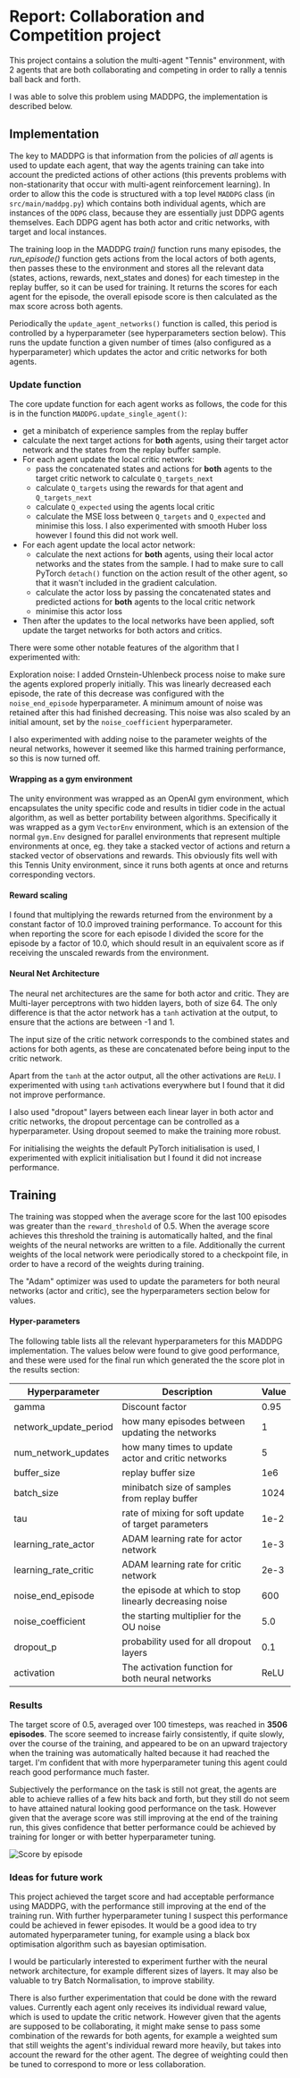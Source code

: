 # Report: Collaboration and Competition project

This project contains a solution the multi-agent "Tennis" environment, with 2 agents that are both collaborating and 
competing in order to rally a tennis ball back and forth.

I was able to solve this problem using MADDPG, the implementation is described below.

## Implementation
The key to MADDPG is that information from the policies of _all_ agents is used to update each agent, that way the agents
training can take into account the predicted actions of other actions (this prevents problems with non-stationarity that
occur with multi-agent reinforcement learning). In order to allow this the code is structured with a top level `MADDPG` class 
(in `src/main/maddpg.py`) which contains both individual agents, which are instances of the `DDPG` class, because they are essentially
just DDPG agents themselves. Each DDPG agent has both actor and critic networks, with target and local instances.

The training loop in the MADDPG _train()_ function runs many episodes, the _run_episode()_ function gets actions from the 
local actors of both agents, then passes these to the environment and stores all the relevant data (states, actions, rewards, next_states and dones) 
for each timestep in the replay buffer, so it can be used for training.
It returns the scores for each agent for the episode, the overall episode score is then calculated as the max score across both agents.

Periodically the `update_agent_networks()` function is called, this period is controlled by a hyperparameter (see hyperparameters section below).
This runs the update function a given number of times (also configured as a hyperparameter) which updates the actor and critic networks for both agents.

### Update function
The core update function for each agent works as follows, the code for this is in the function `MADDPG.update_single_agent()`:
- get a minibatch of experience samples from the replay buffer
- calculate the next target actions for **both** agents, using their target actor network and the states from the replay buffer sample.
- For each agent update the local critic network: 
  - pass the concatenated states and actions for **both** agents to the target critic network to calculate `Q_targets_next`
  - calculate `Q_targets` using the rewards for that agent and `Q_targets_next`
  - calculate `Q_expected` using the agents local critic
  - calculate the MSE loss between `Q_targets` and `Q_expected` and minimise this loss. I also experimented with smooth Huber loss however I found this did not work well.
- For each agent update the local actor network:
  - calculate the next actions for **both** agents, using their local actor networks and the states from the sample. I had to make sure to call PyTorch `detach()` function on the action result
 of the other agent, so that it wasn't included in the gradient calculation.
  - calculate the actor loss by passing the concatenated states and predicted actions for **both** agents to the local critic network
  - minimise this actor loss
- Then after the updates to the local networks have been applied, soft update the target networks for both actors and critics.

There were some other notable features of the algorithm that I experimented with:

Exploration noise: I added Ornstein-Uhlenbeck process noise to make sure the agents explored properly initially. 
This was linearly decreased each episode, the rate of this decrease was configured with the `noise_end_episode` hyperparameter. 
A minimum amount of noise was retained after this had finished decreasing. This noise was also scaled by an initial amount, set by the 
`noise_coefficient` hyperparameter.

I also experimented with adding noise to the parameter weights of the neural networks, however it seemed like this harmed training performance, so this is now
turned off.

#### Wrapping as a gym environment
The unity environment was wrapped as an OpenAI gym environment, which encapsulates the unity specific code and results in tidier
code in the actual algorithm, as well as better portability between algorithms. Specifically it was wrapped as a gym `VectorEnv` environment, 
which is an extension of the normal `gym.Env` designed for parallel environments that represent multiple environments at once, eg. they take a stacked vector of actions and 
return a stacked vector of observations and rewards. This obviously fits well with this Tennis Unity environment, since it runs both agents at once and 
returns corresponding vectors.

#### Reward scaling
I found that multiplying the rewards returned from the environment by a constant factor of 10.0 improved training performance. 
To account for this when reporting the score for each episode I divided the score for the episode by a factor of 10.0, 
which should result in an equivalent score as if receiving the unscaled rewards from the environment.

#### Neural Net Architecture
The neural net architectures are the same for both actor and critic. They are Multi-layer perceptrons with two hidden layers, both of size 64.
The only difference is that the actor network has a `tanh` activation at the output, to ensure that the actions are between -1 and 1. 

The input size of the critic network corresponds to the combined states and actions for both agents, as these are concatenated before
being input to the critic network.

Apart from the `tanh` at the actor output, all the other activations are `ReLU`. I experimented with using `tanh` activations everywhere but I
found that it did not improve performance.

I also used "dropout" layers between each linear layer in both actor and critic networks, the dropout percentage can be controlled as a hyperparameter. 
Using dropout seemed to make the training more robust.

For initialising the weights the default PyTorch initialisation is used, I experimented with explicit initialisation but I found it
did not increase performance.

## Training 
The training was stopped when the average score for the last 100 episodes was greater than the 
`reward_threshold` of 0.5. When the average score achieves this threshold the 
training is automatically halted, and the final weights of the neural networks are written to a file. 
Additionally the current weights of the local network were periodically stored to a checkpoint file, in order to 
have a record of the weights during training. 

The "Adam" optimizer was used to update the parameters for both neural networks (actor and critic), see the hyperparameters section below 
for values.

#### Hyper-parameters
The following table lists all the relevant hyperparameters for this MADDPG implementation. The values below were found to give good 
performance, and these were used for the final run which generated the the score plot in the results section:

Hyperparameter | Description | Value
--- | --- | ---
gamma | Discount factor | 0.95 
network_update_period | how many episodes between updating the networks | 1
num_network_updates | how many times to update actor and critic networks | 5
buffer_size | replay buffer size | 1e6
batch_size | minibatch size of samples from replay buffer | 1024 
tau | rate of mixing for soft update of target parameters | 1e-2
learning_rate_actor | ADAM learning rate for actor network | 1e-3 
learning_rate_critic | ADAM learning rate for critic network | 2e-3 
noise_end_episode | the episode at which to stop linearly decreasing noise | 600  
noise_coefficient | the starting multiplier for the OU noise | 5.0 
dropout_p | probability used for all dropout layers | 0.1
activation | The activation function for both neural networks | ReLU


### Results
The target score of 0.5, averaged over 100 timesteps, was reached in **3506 episodes**. The score seemed to increase
fairly consistently, if quite slowly, over the course of the training, and appeared to be on an upward trajectory when the 
training was automatically halted because it had reached the target. I'm confident that with more 
hyperparameter tuning this agent could reach good performance much faster.

Subjectively the performance on the task is still not great, the agents are able to achieve rallies of a few hits back and forth,
but they still do not seem to have attained natural looking good performance on the task. However given that the average score
was still improving at the end of the training run, this gives confidence that better performance could be achieved by 
training for longer or with better hyperparameter tuning.

![Score by episode](img/reached_target.png "Score")

### Ideas for future work
This project achieved the target score and had acceptable performance using MADDPG, with the performance still improving at the
end of the training run. With further hyperparameter tuning I suspect this performance could be achieved in fewer episodes. It would
be a good idea to try automated hyperparameter tuning, for example using a black box optimisation algorithm such as bayesian optimisation.

I would be particularly interested to experiment further with the neural network architecture, for example different sizes of layers. 
It may also be valuable to try Batch Normalisation, to improve stability.

There is also further experimentation that could be done with the reward values. Currently each agent only receives its individual reward value,
which is used to update the critic network. However given that the agents are supposed to be collaborating, it might make sense to pass some combination
of the rewards for both agents, for example a weighted sum that still weights the agent's individual reward more heavily, but takes into account the reward for the 
other agent. The degree of weighting could then be tuned to correspond to more or less collaboration.